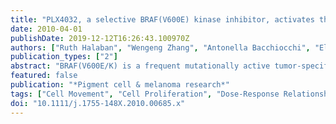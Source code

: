 ```yaml
---
title: "PLX4032, a selective BRAF(V600E) kinase inhibitor, activates the ERK pathway and  enhances cell migration and proliferation of BRAF melanoma cells."
date: 2010-04-01
publishDate: 2019-12-12T16:26:43.100970Z
authors: ["Ruth Halaban", "Wengeng Zhang", "Antonella Bacchiocchi", "Elaine Cheng", "Fabio Parisi", "Stephan Ariyan", "Michael Krauthammer", "James P McCusker", "Yuval Kluger", "Mario Sznol"]
publication_types: ["2"]
abstract: "BRAF(V600E/K) is a frequent mutationally active tumor-specific kinase in melanomas that is currently targeted for therapy by the specific inhibitor PLX4032. Our studies with melanoma tumor cells that are BRAF(V600E/K) and BRAF(WT) showed that, paradoxically, while PLX4032 inhibited ERK1/2 in the highly sensitive BRAF(V600E/K), it activated the pathway in the resistant BRAF(WT) cells, via RAF1 activation, regardless of the status of mutations in NRAS or PTEN. The persistently active ERK1/2 triggered downstream effectors in BRAF(WT) melanoma cells and induced changes in the expression of a wide-spectrum of genes associated with cell cycle control. Furthermore, PLX4032 increased the rate of proliferation of growth factor-dependent NRAS Q61L mutant primary melanoma cells, reduced cell adherence and increased mobility of cells from advanced lesions. The results suggest that the drug can confer an advantage to BRAF(WT) primary and metastatic tumor cells in vivo and provide markers for monitoring clinical responses."
featured: false
publication: "*Pigment cell & melanoma research*"
tags: ["Cell Movement", "Cell Proliferation", "Dose-Response Relationship", "Drug", "Humans", "Indoles", "Melanoma", "Mitogen-Activated Protein Kinase 1", "Mitogen-Activated Protein Kinase 3", "Protein Kinase Inhibitors", "Proto-Oncogene Proteins B-raf", "Structure-Activity Relationship", "Sulfonamides", "Vemurafenib", "adverse effects", "antagonists & inhibitors", "drug effects", "drug therapy", "enzymology", "genetics", "metabolism", "pathology", "pharmacology"]
doi: "10.1111/j.1755-148X.2010.00685.x"
---
```



